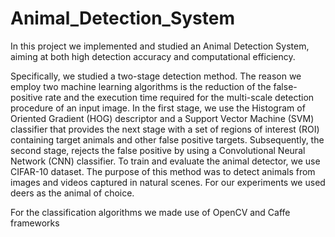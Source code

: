 # Animal_Detection_System
In this project we implemented and studied an Animal Detection System, aiming at both high detection accuracy and computational efficiency. 

Specifically, we studied a two-stage detection method. The reason we employ two machine learning algorithms is the reduction of the false-positive rate and the execution time required for the multi-scale detection procedure of an input image. In the first stage, we use the Histogram of Oriented Gradient (HOG) descriptor and a Support Vector Machine (SVM) classifier that provides the next stage with a set of regions of interest (ROI) containing target animals and other false positive targets. Subsequently, the second stage, rejects the false positive by using a Convolutional Neural Network (CNN) classifier. To train and evaluate the animal detector, we use CIFAR-10 dataset. The purpose of this method was to detect animals from images and videos captured in natural scenes. For our experiments we used deers as the animal of choice.

For the classification algorithms we made use of OpenCV and Caffe frameworks
